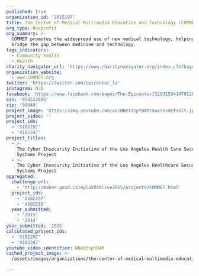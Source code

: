 ```yaml
---
published: true
organization_id: '2015197'
title: The Center of Medical Multimedia Education and Technology (COMMET)
org_type: Nonprofit
org_summary: >-
  COMMET promotes the widespread use of new medical technology, helping to
  bridge the gap between medicine and technology.
tags_indicators:
  - Community health
  - Health
charity_navigator_url: 'https://www.charitynavigator.org/index.cfm?bay=search.profile&ein=954522806'
organization_website:
  - www.COMMET.org
twitter: 'https://twitter.com/epicenter_la'
instagram: N/A
facebook: 'https://www.facebook.com/pages/The-Epicenter/220315941470120'
ein: '954522806'
zip: '90049'
project_image: 'https://img.youtube.com/vi/NNetdspYB4M/maxresdefault.jpg'
project_video: ''
project_ids:
  - '5102297'
  - '4102247'
project_titles:
  - >-
    The Cyber Insecurity Initiative of the Los Angeles Health Care Security
    Systems Project
  - >-
    The Cyber Insecurity Initiative of the Los Angeles Healthcare Security
    Systems Project
aggregated:
  challenge_url:
    - 'http://maker.good.is/myla2050live2015/projects/COMMET.html'
  project_ids:
    - '5102297'
    - '4102216'
  year_submitted:
    - '2015'
    - '2014'
year_submitted: '2015'
calculated_project_ids:
  - '5102297'
  - '4102247'
youtube_video_identifier: NNetdspYB4M
cached_project_image: >-
  /assets/images/organizations/the-center-of-medical-multimedia-education-and-technology-commet/img.youtube.com/vi/NNetdspYB4M/maxresdefault.jpg

---
```

